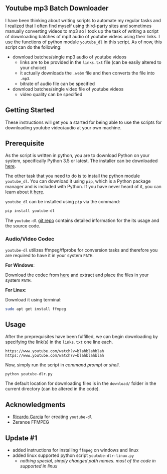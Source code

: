## Youtube mp3 Batch Downloader

I have been thinking about writing scripts to automate my regular tasks and I realized that I often find myself using third-party sites and sometimes manually converting videos to mp3 so I took up the task of writing a script of downloading batches of mp3 audio of youtube videos using their links. I use the functions of python module `youtube_dl` in this script. As of now, this script can do the following:

* download batches/single mp3 audio of youtube videos
    * links are to be provided in the `links.txt` file (can be easily altered to your choice)
    * it actually downloads the `.webm` file and then converts the file into `.mp3`.
    * bitrate of audio file can be specified
* download batches/single video file of youtube videos
    * video quality can be specified

## Getting Started

These instructions will get you a started for being able to use the scripts for downloading youtube video/audio at your own machine.

## Prerequisite

As the script is written in python, you are to download Python on your system, specifically Python 3.5 or latest. The installer can be downloaded [here](https://www.python.org/downloads/).

The other task that you need to do is to install the python module `youtube_dl`. You can download it using `pip`, which is a Python package manager and is included with Python. If you have never heard of it, you can learn about it [here](https://pypi.org/project/pip/).

`youtube_dl` can be installed using `pip` via the command:

```bash
pip install youtube-dl
```
The `youtube-dl` [git repo](https://github.com/rg3/youtube-dl/) contains detailed information for the its usage and the source code.

### Audio/Video Codec

`youtube-dl` utilizes ffmpeg/ffprobe for conversion tasks and therefore you are required to have it in your system `PATH`.

**For Windows**:

Download the codec from [here](https://ffmpeg.zeranoe.com/builds/) and extract and place the files in your system `PATH`.

**For Linux**:

Download it using terminal:

```bash
sudo apt get install ffmpeg
```

## Usage

After the preprequisites have been fulfilled, we can begin downloading by specifying the link(s) in the `links.txt` one line each.

```
https://www.youtube.com/watch?v=blahblahblah
https://www.youtube.com/watch?v=blahblahblah
```

Now, simply run the script in *command prompt* or *shell*.

```
python youtube-dlr.py
```

The default location for downloading files is in the `download/` folder in the current directory (can be altered in the code).

## Acknowledgments
* [Ricardo Garcia](https://github.com/rg3) for creating `youtube-dl`
* Zeranoe FFMPEG

## Update #1

* added instructions for installing `ffmpeg` on windows and linux
* added linux supported python script `youtube-dlr-linux.py`
    * *nothing special, simply changed path names. most of the code in supported in linux*




